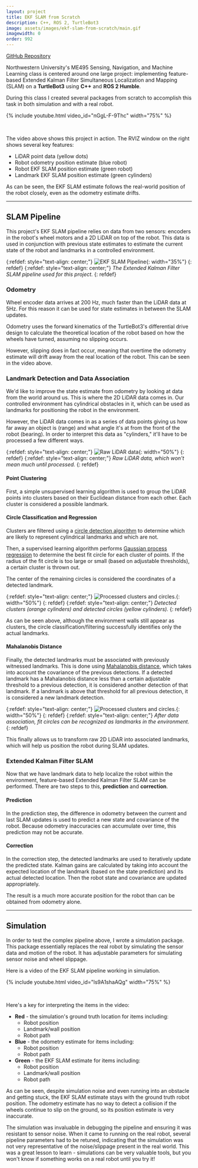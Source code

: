 ```yaml
---
layout: project
title: EKF SLAM from Scratch
description: C++, ROS 2, TurtleBot3
image: assets/images/ekf-slam-from-scratch/main.gif
imagewidth: 0
order: 992
---
```


[GitHub Repository](https://github.com/ngmor/turtlebot3-ekf-slam)

Northwestern University's ME495 Sensing, Navigation, and Machine Learning class is centered around one large project: implementing feature-based Extended Kalman Filter Simultaneous Localization and Mapping (SLAM) on a **TurtleBot3** using **C++** and **ROS 2 Humble**.

During this class I created several packages from scratch to accomplish this task in both simulation and with a real robot.

{% include youtube.html video_id="nGgL-F-9Thc" width="75%" %}

<br>

The video above shows this project in action. The RVIZ window on the right shows several key features:
- LiDAR point data (yellow dots)
- Robot odometry position estimate (blue robot)
- Robot EKF SLAM position estimate (green robot)
- Landmark EKF SLAM position estimate (green cylinders)

As can be seen, the EKF SLAM estimate follows the real-world position of the robot closely, even as the odometry estimate drifts.

****

## SLAM Pipeline

This project's EKF SLAM pipeline relies on data from two sensors: encoders in the robot's wheel motors and a 2D LiDAR on top of the robot. This data is used in conjunction with previous state estimates to estimate the current state of the robot and landmarks in a controlled environment.

{:refdef: style="text-align: center;"}
![EKF SLAM Pipeline](/assets/images/ekf-slam-from-scratch/state-estimation.svg){: width="35%"}
{: refdef}
{:refdef: style="text-align: center;"}
_The Extended Kalman Filter SLAM pipeline used for this project._
{: refdef}

### Odometry
Wheel encoder data arrives at 200 Hz, much faster than the LiDAR data at 5Hz. For this reason it can be used for state estimates in between the SLAM updates.

Odometry uses the forward kinematics of the TurtleBot3's differential drive design to calculate the theoretical location of the robot based on how the wheels have turned, assuming no slipping occurs.

However, slipping does in fact occur, meaning that overtime the odometry estimate will drift away from the real location of the robot. This can be seen in the video above.

### Landmark Detection and Data Association
We'd like to improve the state estimate from odometry by looking at data from the world around us. This is where the 2D LiDAR data comes in. Our controlled environment has cylindrical obstacles in it, which can be used as landmarks for positioning the robot in the environment.

However, the LiDAR data comes in as a series of data points giving us how far away an object is (range) and what angle it's at from the front of the robot (bearing). In order to interpret this data as "cylinders," it'll have to be processed a few different ways.

{:refdef: style="text-align: center;"}
![Raw LiDAR data](/assets/images/ekf-slam-from-scratch/raw-lidar-data.png){: width="50%"}
{: refdef}
{:refdef: style="text-align: center;"}
_Raw LiDAR data, which won't mean much until processed._
{: refdef}

#### Point Clustering
First, a simple unsupervised learning algorithm is used to group the LiDAR points into clusters based on their Euclidean distance from each other. Each cluster is considered a possible landmark.

#### Circle Classification and Regression
Clusters are filtered using a [circle detection algorithm](https://ieeexplore.ieee.org/document/1570721) to determine which are likely to represent cylindrical landmarks and which are not.

Then, a supervised learning algorithm performs [Gaussian process regression](https://projecteuclid.org/journals/electronic-journal-of-statistics/volume-3/issue-none/Error-analysis-for-circle-fitting-algorithms/10.1214/09-EJS419.full) to determine the best fit circle for each cluster of points. If the radius of the fit circle is too large or small (based on adjustable thresholds), a certain cluster is thrown out.

The center of the remaining circles is considered the coordinates of a detected landmark.

{:refdef: style="text-align: center;"}
![Processed clusters and circles.](/assets/images/ekf-slam-from-scratch/clusters-and-circles.png){: width="50%"}
{: refdef}
{:refdef: style="text-align: center;"}
_Detected clusters (orange cylinders) and detected circles (yellow cylinders)._
{: refdef}

As can be seen above, although the environment walls still appear as clusters, the circle classification/filtering successfully identifies only the actual landmarks.

#### Mahalanobis Distance
Finally, the detected landmarks must be associated with previously witnessed landmarks. This is done using [Mahalanobis distance](https://en.wikipedia.org/wiki/Mahalanobis_distance), which takes into account the covariance of the previous detections. If a detected landmark has a Mahalanobis distance less than a certain adjustable threshold to a previous detection, it is considered another detection of that landmark. If a landmark is above that threshold for all previous detection, it is considered a new landmark detection.

{:refdef: style="text-align: center;"}
![Processed clusters and circles.](/assets/images/ekf-slam-from-scratch/associated-landmarks.png){: width="50%"}
{: refdef}
{:refdef: style="text-align: center;"}
_After data association, fit circles can be recognized as landmarks in the environment._
{: refdef}

This finally allows us to transform raw 2D LiDAR into associated landmarks, which will help us position the robot during SLAM updates.

### Extended Kalman Filter SLAM
Now that we have landmark data to help localize the robot within the environment, feature-based Extended Kalman Filter SLAM can be performed. There are two steps to this, **prediction** and **correction**.

#### Prediction
In the prediction step, the difference in odometry between the current and last SLAM updates is used to predict a new state and covariance of the robot. Because odometry inaccuracies can accumulate over time, this prediction may not be accurate.

#### Correction
In the correction step, the detected landmarks are used to iteratively update the predicted state. Kalman gains are calculated by taking into account the expected location of the landmark (based on the state prediction) and its actual detected location. Then the robot state and covariance are updated appropriately.

The result is a much more accurate position for the robot than can be obtained from odometry alone.

****

## Simulation
In order to test the complex pipeline above, I wrote a simulation package. This package essentially replaces the real robot by simulating the sensor data and motion of the robot. It has adjustable parameters for simulating sensor noise and wheel slippage.

Here is a video of the EKF SLAM pipeline working in simulation.

{% include youtube.html video_id="ls9A1shaAQg" width="75%" %}

<br>

Here's a key for interpreting the items in the video:
- **Red** - the simulation's ground truth location for items including:
    - Robot position
    - Landmark/wall position
    - Robot path
- **Blue** - the odometry estimate for items including:
    - Robot position
    - Robot path
- **Green** - the EKF SLAM estimate for items including:
    - Robot position
    - Landmark/wall position
    - Robot path

As can be seen, despite simulation noise and even running into an obstacle and getting stuck, the EKF SLAM estimate stays with the ground truth robot position. The odometry estimate has no way to detect a collision if the wheels continue to slip on the ground, so its position estimate is very inaccurate.

The simulation was invaluable in debugging the pipeline and ensuring it was resistant to sensor noise. When it came to running on the real robot, several pipeline parameters had to be retuned, indicating that the simulation was not very representative of the noise/slippage present in the real world. This was a great lesson to learn - simulations can be very valuable tools, but you won't know if something works on a real robot until you try it!